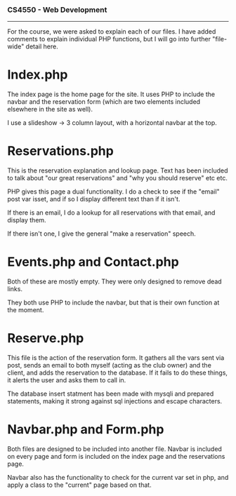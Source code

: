### CS4550 - Web Development
---

For the course, we were asked to explain each of our files.
I have added comments to explain individual PHP functions, but I will go into further "file-wide" detail here.

# Index.php
The index page is the home page for the site. It uses PHP to include the navbar and the reservation form (which are two elements included elsewhere in the site as well).

I use a slideshow -> 3 column layout, with a horizontal navbar at the top.

# Reservations.php
This is the reservation explanation and lookup page. Text has been included to talk about "our great reservations" and "why you should reserve" etc etc.

PHP gives this page a dual functionality. I do a check to see if the "email" post var isset, and if so I display different text than if it isn't.

If there is an email, I do a lookup for all reservations with that email, and display them.

If there isn't one, I give the general "make a reservation" speech.

# Events.php and Contact.php

Both of these are mostly empty. They were only designed to remove dead links.

They both use PHP to include the navbar, but that is their own function at the moment.

# Reserve.php

This file is the action of the reservation form. It gathers all the vars sent via post, sends an email to both myself (acting as the club owner) and the client, and adds the reservation to the database. If it fails to do these things, it alerts the user and asks them to call in.

The database insert statment has been made with mysqli and prepared statements, making it strong against sql injections and escape characters.

# Navbar.php and Form.php

Both files are designed to be included into another file. Navbar is included on every page and form is included on the index page and the reservations page.

Navbar also has the functionality to check for the current var set in php, and apply a class to the "current" page based on that.